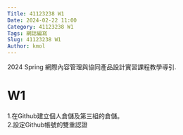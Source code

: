 ```yaml
---
Title: 41123238 W1
Date: 2024-02-22 11:00
Category: 41123238 W1
Tags: 網誌編寫
Slug: 41123238 W1
Author: kmol
---
```


2024 Spring 網際內容管理與協同產品設計實習課程教學導引.

<!-- PELICAN_END_SUMMARY -->

# W1

1.在Github建立個人倉儲及第三組的倉儲。<br>
2.設定Github帳號的雙重認證